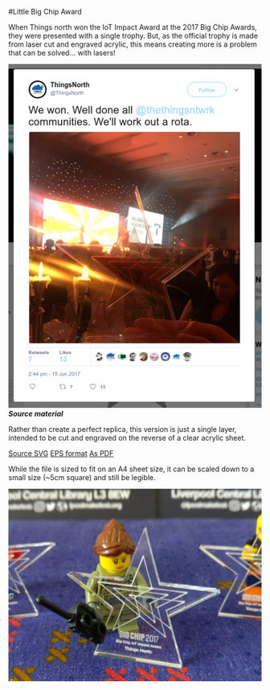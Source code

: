 #Little Big Chip Award

When Things north won the IoT Impact Award at the 2017 Big Chip Awards, 
they were presented with a single trophy. But, as the official trophy is 
made from laser cut and engraved acrylic, this means creating more is 
a problem that can be solved… with lasers!

![](images/blurry_tweet.png)
***Source material***

Rather than create a perfect replica, this version is just a single 
layer, intended to be cut and engraved on the reverse of a clear 
acrylic sheet. 

[Source SVG](mini_award.svg)
[EPS format](mini_award.eps)
[As PDF](mini_award.dxf)

While the file is sized to fit on an A4 sheet size, it can be scaled 
down to a small size (~5cm square) and still be legible.

![](images/micro_award.jpg)
